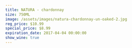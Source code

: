 ```yaml
---
title: NATURA - chardonnay
size: 750ML
image: /assets/images/natura-chardonnay-un-oaked-2.jpg
reg_price: $10.99
special_price: $8.99
expiration_date: 2017-04-04 00:00:00
show_wine: true
---
```



